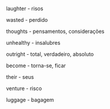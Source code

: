 laughter - risos

wasted - perdido

thoughts - pensamentos, considerações

unhealthy - insalubres

outright - total, verdadeiro, absoluto

become - torna-se, ficar

their - seus

venture - risco

luggage - bagagem
